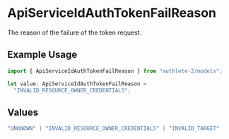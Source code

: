 # ApiServiceIdAuthTokenFailReason

The reason of the failure of the token request.


## Example Usage

```typescript
import { ApiServiceIdAuthTokenFailReason } from "authlete-2/models";

let value: ApiServiceIdAuthTokenFailReason =
  "INVALID_RESOURCE_OWNER_CREDENTIALS";
```

## Values

```typescript
"UNKNOWN" | "INVALID_RESOURCE_OWNER_CREDENTIALS" | "INVALID_TARGET"
```